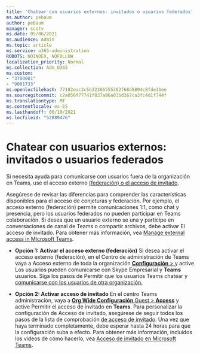 ```yaml
---
title: 'Chatear con usuarios externos: invitados o usuarios federados'
ms.author: pebaum
author: pebaum
manager: scotv
ms.date: 05/06/2021
ms.audience: Admin
ms.topic: article
ms.service: o365-administration
ROBOTS: NOINDEX, NOFOLLOW
localization_priority: Normal
ms.collection: Adm_O365
ms.custom:
- "3700001"
- "9001733"
ms.openlocfilehash: 77182eac3c5b32366555302f68d8894c8fde11ee
ms.sourcegitcommit: c2a056f77741f837a86a03bd367ca3fc4d1f744f
ms.translationtype: MT
ms.contentlocale: es-ES
ms.lasthandoff: 06/10/2021
ms.locfileid: "52889476"
---
```

# <a name="chat-with-external-users---guests-or-federated-users"></a>Chatear con usuarios externos: invitados o usuarios federados

Si necesita ayuda para comunicarse con usuarios fuera de la organización en Teams, use el acceso externo [(federación) o el acceso de invitado](/microsoftteams/manage-external-access#external-access-vs-guest-access).

Asegúrese de revisar las diferencias para comprender las características disponibles para el acceso de conjeturas y federación. Por ejemplo, el acceso externo (federación) permite comunicaciones 1:1, como chat y presencia, pero los usuarios federados no pueden participar en Teams colaboración. Si desea que un usuario externo se una y participe en conversaciones de canal de Teams o compartir archivos, debe activar El acceso de invitado. Para obtener más información, vea [Manage external access in Microsoft Teams](/microsoftteams/manage-external-access#external-access-vs-guest-access).

- **Opción 1: Activar el acceso externo (federación)** Si desea activar el acceso externo (federación), en el Centro de administración de Teams vaya a Acceso externo de toda la organización [ **Configuración**  > ](https://admin.teams.microsoft.com/company-wide-settings/external-communications) y active Los usuarios pueden comunicarse con Skype Empresarial y **Teams** usuarios. Siga los pasos de Permitir que los usuarios Teams chatear y [comunicarse con los usuarios de otra organización.](/microsoftteams/manage-external-access#let-your-teams-users-chat-and-communicate-with-users-in-another-organization)

- **Opción 2: Activar acceso de invitado** En el centro Teams administración, vaya a [ **Org Wide Configuración** Guest  >  **Access**](https://admin.teams.microsoft.com/company-wide-settings/guest-configuration) y active Permitir el acceso de invitado en **Teams**. Para personalizar la configuración de Acceso de invitado, asegúrese de seguir todos los pasos de la lista de comprobación [de acceso de invitado](/microsoftteams/guest-access-checklist). Una vez que haya terminado completamente, debe esperar hasta 24 horas para que la configuración suba a efecto. Para obtener más información, incluidos los vídeos de cómo hacerlo, vea [Acceso de invitado en Microsoft Teams](/microsoftteams/guest-access).